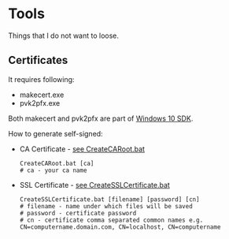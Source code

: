 # Tools
Things that I do not want to loose.

## Certificates
It requires following:
* makecert.exe
* pvk2pfx.exe

Both makecert and pvk2pfx are part of [Windows 10 SDK](https://developer.microsoft.com/pl-pl/windows/downloads/windows-10-sdk/).

How to generate self-signed:

* CA Certificate - [see CreateCARoot.bat](/certificates/CreateCARoot.bat)

   ```shell
   CreateCARoot.bat [ca]
   # ca - your ca name
   ```

* SSL Certificate - [see CreateSSLCertificate.bat](/certificates/CreateSSLCertificate.bat)

   ```shell
   CreateSSLCertificate.bat [filename] [password] [cn]
   # filename - name under which files will be saved
   # password - certificate password
   # cn - certificate comma separated common names e.g. CN=computername.domain.com, CN=localhost, CN=computername
   ```

